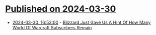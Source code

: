 # [Published on 2024-03-30](index.md)

* [2024-03-30, 16:53:00](https://soylentnews.org/article.pl?sid=24/03/28/054216&from=rss) - [Blizzard Just Gave Us A Hint Of How Many World Of Warcraft Subscribers Remain](https://soylentnews.org/article.pl?sid=24/03/28/054216&from=rss)
